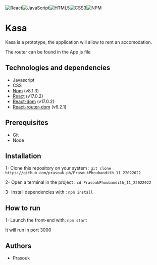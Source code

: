 ![React](https://img.shields.io/badge/react-%2320232a.svg?style=for-the-badge&logo=react&logoColor=%2361DAFB)![JavaScript](https://img.shields.io/badge/javascript-%23323330.svg?style=for-the-badge&logo=javascript&logoColor=%23F7DF1E)![HTML5](https://img.shields.io/badge/html5-%23E34F26.svg?style=for-the-badge&logo=html5&logoColor=white)![CSS3](https://img.shields.io/badge/css3-%231572B6.svg?style=for-the-badge&logo=css3&logoColor=white)![NPM](https://img.shields.io/badge/NPM-%23000000.svg?style=for-the-badge&logo=npm&logoColor=white)

# Kasa

Kasa is a prototype, the application will allow to rent an accomodation.

The router can be found in the App.js file

## Technologies and dependencies

-   Javascript
-   CSS
-   [Npm](https://www.npmjs.com/package/npm) (v8.1.3)
-   [React](https://fr.reactjs.org/) (v17.0.2)
-   [React-dom](https://fr.reactjs.org/) (v17.0.2)
-   [React-router-dom](https://reactrouter.com/) (v6.2.1)

## Prerequisites

-   Git
-   Node

## Installation

1- Clone this repository on your system :
`git clone https://github.com/prasouk-ph/PrasoukPhoubandith_11_22022022`

2- Open a terminal in the project : `cd PrasoukPhoubandith_11_22022022`

3- Install dependencies with : `npm install`

## How to run

1- Launch the front-end with: `npm start`

It will run in port 3000

## Authors

-   Prasouk
